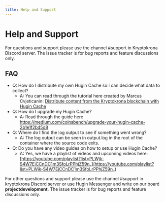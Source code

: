 ```yaml
---
title: Help and Support
---
```


# Help and Support

For questions and support please use the channel #support in Kryptokrona Discord server. 
The issue tracker is for bug reports and feature discussions only.

## FAQ

- Q: How do I distribute my own Hugin Cache so I can decide what data to collect?
    - A: You can read through the tutorial here created by Marcus Cvjeticanin: [Distribute content from the Kryptokrona blockchain with Hugin Cache](https://mjovanc.com/distribute-content-from-the-kryptokrona-blockchain-with-hugin-cache-81aa6703530)
- Q: How do I upgrade my Hugin Cache?
    - A: Read through the guide here https://medium.com/coinsbench/upgrade-your-hugin-cache-2b1e1f2bd5d8
- Q: Where do I find the log output to see if something went wrong?
    - A: The log output can be seen in output.log in the root of the container where the source code exits.
- Q: Do you have any video guides on how to setup or use Hugin Cache?
    - A: Yes, we have a playlist of videos and upcoming videos here: [https://youtube.com/playlist?list=PLWjk-S4W7EjCCnDC1m3SfoLrPPhjZ59n_](https://youtube.com/playlist?list=PLWjk-S4W7EjCCnDC1m3SfoLrPPhjZ59n_)

For other questions and support please use the channel #support in kryptokrona Discord server or use Hugin Messenger and write on
our board **projectdevelopment**. The issue tracker is for bug reports and feature discussions only.